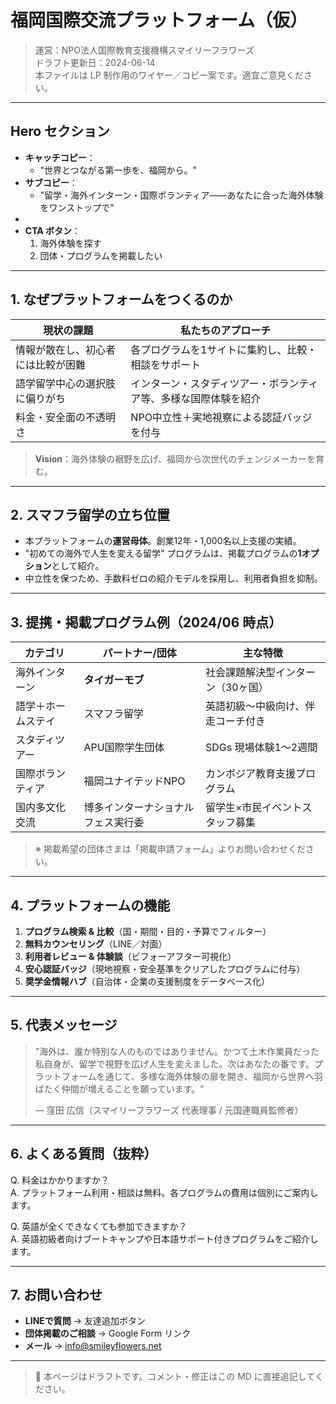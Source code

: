 # 福岡国際交流プラットフォーム（仮）

> 運営：NPO法人国際教育支援機構スマイリーフラワーズ  
> ドラフト更新日：2024-06-14  
> 本ファイルは LP 制作用のワイヤー／コピー案です。適宜ご意見ください。

---

## Hero セクション
- **キャッチコピー**：
  - "世界とつながる第一歩を、福岡から。"
- **サブコピー**：
  - "留学・海外インターン・国際ボランティア——あなたに合った海外体験をワンストップで"
- 
- **CTA ボタン**：
  1. 海外体験を探す
  2. 団体・プログラムを掲載したい

---

## 1. なぜプラットフォームをつくるのか
| 現状の課題 | 私たちのアプローチ |
|-------------|-------------------|
| 情報が散在し、初心者には比較が困難 | 各プログラムを1サイトに集約し、比較・相談をサポート |
| 語学留学中心の選択肢に偏りがち | インターン・スタディツアー・ボランティア等、多様な国際体験を紹介 |
| 料金・安全面の不透明さ | NPO中立性＋実地視察による認証バッジを付与 |

> **Vision**：海外体験の裾野を広げ、福岡から次世代のチェンジメーカーを育む。

---

## 2. スマフラ留学の立ち位置
- 本プラットフォームの**運営母体**。創業12年・1,000名以上支援の実績。
- "初めての海外で人生を変える留学" プログラムは、掲載プログラムの**1オプション**として紹介。
- 中立性を保つため、手数料ゼロの紹介モデルを採用し、利用者負担を抑制。

---

## 3. 提携・掲載プログラム例（2024/06 時点）
| カテゴリ | パートナー/団体 | 主な特徴 |
|-----------|-----------------|-----------|
| 海外インターン | **タイガーモブ** | 社会課題解決型インターン（30ヶ国） |
| 語学＋ホームステイ | スマフラ留学 | 英語初級～中級向け、伴走コーチ付き |
| スタディツアー | APU国際学生団体 | SDGs 現場体験1〜2週間 |
| 国際ボランティア | 福岡ユナイテッドNPO | カンボジア教育支援プログラム |
| 国内多文化交流 | 博多インターナショナルフェス実行委 | 留学生×市民イベントスタッフ募集 |

> ※ 掲載希望の団体さまは「掲載申請フォーム」よりお問い合わせください。

---

## 4. プラットフォームの機能
1. **プログラム検索 & 比較**（国・期間・目的・予算でフィルター）
2. **無料カウンセリング**（LINE／対面）
3. **利用者レビュー & 体験談**（ビフォーアフター可視化）
4. **安心認証バッジ**（現地視察・安全基準をクリアしたプログラムに付与）
5. **奨学金情報ハブ**（自治体・企業の支援制度をデータベース化）

---

## 5. 代表メッセージ
> "海外は、誰か特別な人のものではありません。かつて土木作業員だった私自身が、留学で視野を広げ人生を変えました。次はあなたの番です。プラットフォームを通じて、多様な海外体験の扉を開き、福岡から世界へ羽ばたく仲間が増えることを願っています。"
>
> — 窪田 広信（スマイリーフラワーズ 代表理事 / 元国連職員監修者）

---

## 6. よくある質問（抜粋）
Q. 料金はかかりますか？  
A. プラットフォーム利用・相談は無料。各プログラムの費用は個別にご案内します。

Q. 英語が全くできなくても参加できますか？  
A. 英語初級者向けブートキャンプや日本語サポート付きプログラムをご紹介します。

---

## 7. お問い合わせ
- **LINEで質問** → 友達追加ボタン
- **団体掲載のご相談** → Google Form リンク
- **メール** → info@smileyflowers.net

---

> 📌 本ページはドラフトです。コメント・修正はこの MD に直接追記してください。 